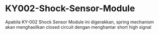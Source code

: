 # KY002-Shock-Sensor-Module
Apabila  KY-002 Shock Sensor Module ini digerakkan, spring mechanism akan menghasilkan closed circuit dengan menghantar short high signal
